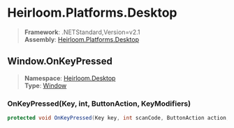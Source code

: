 # Heirloom.Platforms.Desktop

> **Framework**: .NETStandard,Version=v2.1  
> **Assembly**: [Heirloom.Platforms.Desktop][0]  

## Window.OnKeyPressed

> **Namespace**: [Heirloom.Desktop][0]  
> **Type**: [Window][1]  

### OnKeyPressed(Key, int, ButtonAction, KeyModifiers)

```cs
protected void OnKeyPressed(Key key, int scanCode, ButtonAction action, KeyModifiers modifiers)
```

[0]: ../Heirloom.Platforms.Desktop.md
[1]: Heirloom.Desktop.Window.md
